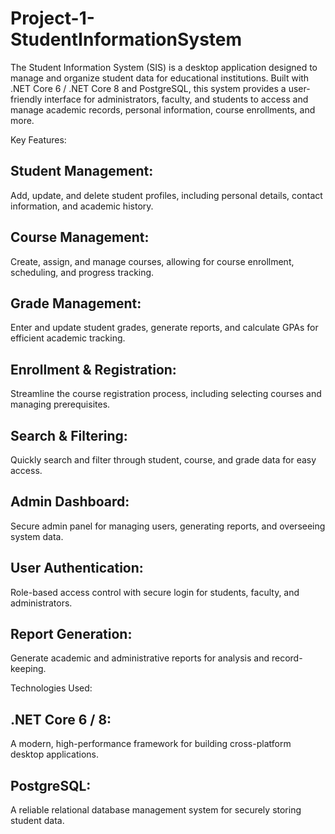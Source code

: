# Project-1-StudentInformationSystem
 The Student Information System (SIS) is a desktop application designed to manage and organize student data for educational institutions. Built with .NET Core 6 / .NET Core 8 and PostgreSQL, this system provides a user-friendly interface for administrators, faculty, and students to access and manage academic records, personal information, course enrollments, and more.

Key Features:

## Student Management: 
Add, update, and delete student profiles, including personal details, contact information, and academic history.

## Course Management: 
Create, assign, and manage courses, allowing for course enrollment, scheduling, and progress tracking.

## Grade Management: 
Enter and update student grades, generate reports, and calculate GPAs for efficient academic tracking.

## Enrollment & Registration: 
Streamline the course registration process, including selecting courses and managing prerequisites.

## Search & Filtering: 
Quickly search and filter through student, course, and grade data for easy access.

## Admin Dashboard: 
Secure admin panel for managing users, generating reports, and overseeing system data.

## User Authentication: 
Role-based access control with secure login for students, faculty, and administrators.

## Report Generation: 
Generate academic and administrative reports for analysis and record-keeping.

Technologies Used:
## .NET Core 6 / 8: 
A modern, high-performance framework for building cross-platform desktop applications.
## PostgreSQL: 
A reliable relational database management system for securely storing student data.

